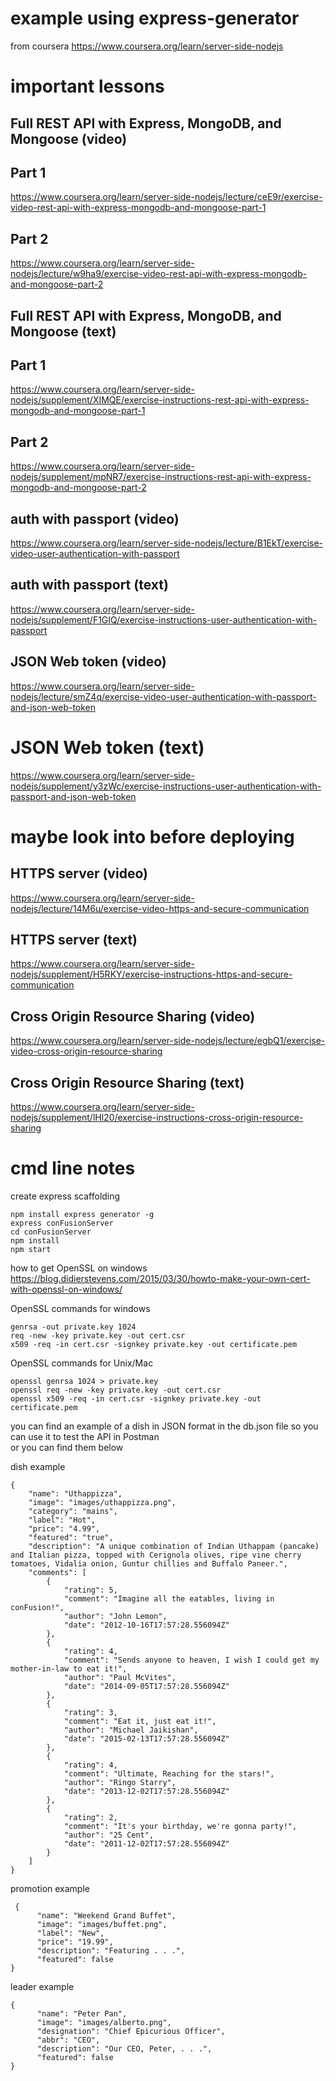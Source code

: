 # example using express-generator <br>
from coursera https://www.coursera.org/learn/server-side-nodejs

# important lessons
## Full REST API with Express, MongoDB, and Mongoose (video)
## Part 1
https://www.coursera.org/learn/server-side-nodejs/lecture/ceE9r/exercise-video-rest-api-with-express-mongodb-and-mongoose-part-1
## Part 2
https://www.coursera.org/learn/server-side-nodejs/lecture/w9ha9/exercise-video-rest-api-with-express-mongodb-and-mongoose-part-2

## Full REST API with Express, MongoDB, and Mongoose (text)
## Part 1
https://www.coursera.org/learn/server-side-nodejs/supplement/XIMQE/exercise-instructions-rest-api-with-express-mongodb-and-mongoose-part-1
## Part 2
https://www.coursera.org/learn/server-side-nodejs/supplement/mpNR7/exercise-instructions-rest-api-with-express-mongodb-and-mongoose-part-2

## auth with passport (video)
https://www.coursera.org/learn/server-side-nodejs/lecture/B1EkT/exercise-video-user-authentication-with-passport
## auth with passport (text)
https://www.coursera.org/learn/server-side-nodejs/supplement/F1GIQ/exercise-instructions-user-authentication-with-passport

## JSON Web token (video)
https://www.coursera.org/learn/server-side-nodejs/lecture/smZ4q/exercise-video-user-authentication-with-passport-and-json-web-token
# JSON Web token (text)
https://www.coursera.org/learn/server-side-nodejs/supplement/y3zWc/exercise-instructions-user-authentication-with-passport-and-json-web-token

# maybe look into before deploying
## HTTPS server (video)
https://www.coursera.org/learn/server-side-nodejs/lecture/14M6u/exercise-video-https-and-secure-communication
## HTTPS server (text)
https://www.coursera.org/learn/server-side-nodejs/supplement/H5RKY/exercise-instructions-https-and-secure-communication

## Cross Origin Resource Sharing (video)
https://www.coursera.org/learn/server-side-nodejs/lecture/egbQ1/exercise-video-cross-origin-resource-sharing
## Cross Origin Resource Sharing (text)
https://www.coursera.org/learn/server-side-nodejs/supplement/lHl20/exercise-instructions-cross-origin-resource-sharing

# cmd line notes

create express scaffolding
```
npm install express generator -g
express conFusionServer
cd conFusionServer
npm install
npm start
```

how to get OpenSSL on windows https://blog.didierstevens.com/2015/03/30/howto-make-your-own-cert-with-openssl-on-windows/

OpenSSL commands for windows
```
genrsa -out private.key 1024
req -new -key private.key -out cert.csr
x509 -req -in cert.csr -signkey private.key -out certificate.pem
```

OpenSSL commands for Unix/Mac
```
openssl genrsa 1024 > private.key
openssl req -new -key private.key -out cert.csr
openssl x509 -req -in cert.csr -signkey private.key -out certificate.pem
```

you can find an example of a dish in JSON format in the db.json file
so you can use it to test the API in Postman <br>
or you can find them below <br>

dish example
```
{
    "name": "Uthappizza",
    "image": "images/uthappizza.png",
    "category": "mains",
    "label": "Hot",
    "price": "4.99",
    "featured": "true",
    "description": "A unique combination of Indian Uthappam (pancake) and Italian pizza, topped with Cerignola olives, ripe vine cherry tomatoes, Vidalia onion, Guntur chillies and Buffalo Paneer.",
    "comments": [
        {
            "rating": 5,
            "comment": "Imagine all the eatables, living in conFusion!",
            "author": "John Lemon",
            "date": "2012-10-16T17:57:28.556094Z"
        },
        {
            "rating": 4,
            "comment": "Sends anyone to heaven, I wish I could get my mother-in-law to eat it!",
            "author": "Paul McVites",
            "date": "2014-09-05T17:57:28.556094Z"
        },
        {
            "rating": 3,
            "comment": "Eat it, just eat it!",
            "author": "Michael Jaikishan",
            "date": "2015-02-13T17:57:28.556094Z"
        },
        {
            "rating": 4,
            "comment": "Ultimate, Reaching for the stars!",
            "author": "Ringo Starry",
            "date": "2013-12-02T17:57:28.556094Z"
        },
        {
            "rating": 2,
            "comment": "It's your birthday, we're gonna party!",
            "author": "25 Cent",
            "date": "2011-12-02T17:57:28.556094Z"
        }
    ]
}
```

promotion example
```
 {
      "name": "Weekend Grand Buffet",
      "image": "images/buffet.png",
      "label": "New",
      "price": "19.99",
      "description": "Featuring . . .",
      "featured": false
}
```

leader example
```
{
      "name": "Peter Pan",
      "image": "images/alberto.png",
      "designation": "Chief Epicurious Officer",
      "abbr": "CEO",
      "description": "Our CEO, Peter, . . .",
      "featured": false
}
```
